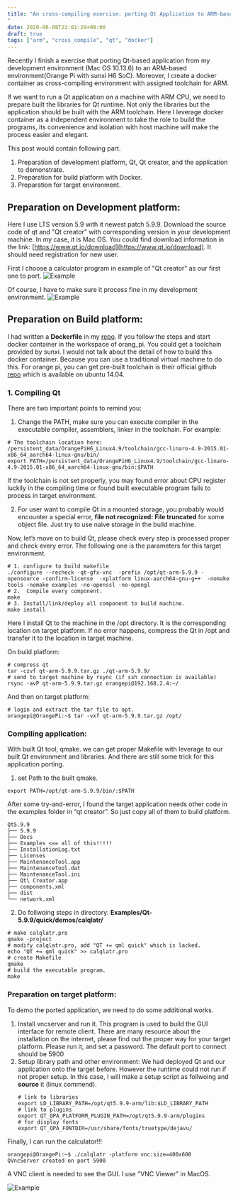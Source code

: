 ```yaml
---
title: "An cross-compiling exercise: porting Qt Application to ARM-base environment with docker environment.
"
date: 2020-06-08T22:01:29+08:00
draft: true
tags: ["arm", "cross_compile", "qt", "docker"]
---
```



Recently I finish a exercise  that porting Qt-based application from my development environment (Mac OS 10.13.6) to an ARM-based environment(Orange Pi with sunxi H6 SoC). Moreover, I create a docker container as cross-compiling environment with assigned toolchain for ARM.

If we want to run a Qt application on a machine with ARM CPU, we need to prepare built the libraries for Qt runtime. Not only the libraries but the application should be built with the ARM toolchain. Here I leverage docker container as a independent environment to take the role to build the programs, its convenience and isolation with host machine will make the process easier and elegant.

This post would contain following part.


1. Preparation of development platform, Qt, Qt creator, and the application to demonstrate.
2. Preparation for build platform with Docker.
3. Preparation for target environment.



## Preparation on Development platform:

Here I use LTS version 5.9 with it newest patch 5.9.9. Download the source code of qt and "Qt creator" with corresponding version in your development machine. In my case, it is Mac OS. You could find download information in the link: [https://www.qt.io/download](https://www.qt.io/download). It should need registration for new user.

First I choose a calculator program in example of "Qt creator" as our first one to port.
![Example](/learning/devops/cross_compilation/porting_app/qt_creator1.png)

Of course, I have to make sure it process fine in my development environment.
![Example](/learning/devops/cross_compilation/porting_app/qt_creator2.png)


## Preparation on Build platform:

I had written a __Dockerfile__ in my [repo](https://github.com/bladesu/cross_compilation_vscode_dev/). If you follow the steps and start docker container in the workspace of orang_pi. You could get a toolchain provided by sunxi. I would not talk about the detail of how to build this docker container. Because you can use a traditional virtual machine to do this. For orange pi, you can get pre-built toolchain is their official github [repo](https://github.com/orangepi-xunlong/toolchain) which is available on ubuntu 14.04.


### 1. Compiling Qt
There are two important points to remind you:

  1. Change the PATH, make sure you can execute compiler in the executable compiler, assemblers, linker in the toolchain. For example:

```shell
# The toolchain location here: /persistent_data/OrangePiH6_Linux4.9/toolchain/gcc-linaro-4.9-2015.01-x86_64_aarch64-linux-gnu/bin/
export PATH=/persistent_data/OrangePiH6_Linux4.9/toolchain/gcc-linaro-4.9-2015.01-x86_64_aarch64-linux-gnu/bin:$PATH
```

  If the toolchain is not set properly, you may found error about CPU register luckily in the compiling time or found built executable program fails to process in target environment.

  2. For user want to compile Qt in a mounted storage, you probably would encounter a special error, __file not recognized: File truncated__ for some object file. Just try to use naive storage in the build machine.

Now, let’s move on to build Qt, please check every step is processed proper and check every error. The following one is the parameters for this target environment.

```shell
# 1. configure to build makefile
./configure --recheck -qt-gfx-vnc  -prefix /opt/qt-arm-5.9.9 -opensource -confirm-license  -xplatform linux-aarch64-gnu-g++  -nomake tools -nomake examples -no-openssl -no-opengl
# 2.  Compile every component.
make
# 3. Install/link/deploy all component to build machine.
make install
```
Here I install Qt to the machine in the /opt directory. It is the corresponding location on target platform. If no error happens, compress the Qt in /opt and transfer it to the location in target machine.

On build platform:
```shell
# compress qt
tar -czvf qt-arm-5.9.9.tar.gz ./qt-arm-5.9.9/
# send to target machine by rsync (if ssh connection is available)
rsync -avP qt-arm-5.9.9.tar.gz orangepi@192.168.2.4:~/ 
```
And then on target platform:
```shell
# login and extract the tar file to opt.
orangepi@OrangePi:~$ tar -vxf qt-arm-5.9.9.tar.gz /opt/
```

### Compiling application:
With built Qt tool, qmake. we can get proper Makefile with leverage to our built Qt environment and libraries. And there are still some trick for this application porting.

1. set Path to the built qmake.
```shell
export PATH=/opt/qt-arm-5.9.9/bin/:$PATH
```

After some try-and-error, I found the target application needs other code in the examples folder in “qt creator”. So just copy all of them to build platform.
```shell
Qt5.9.9
├── 5.9.9
├── Docs
├── Examples <== all of this!!!!!
├── InstallationLog.txt
├── Licenses
├── MaintenanceTool.app
├── MaintenanceTool.dat
├── MaintenanceTool.ini
├── Qt\ Creator.app
├── components.xml
├── dist
└── network.xml
```
2. Do follwoing steps in directory: __Examples/Qt-5.9.9/quick/demos/calqlatr/__ 
```shell
# make calqlatr.pro
qmake -project
# modify calqlatr.pro, add "QT += qml quick" which is lacked.
echo "QT += qml quick" >> calqlatr.pro
# create Makefile
qmake
# build the executable program.
make
```

### Preparation on target platform: 

To demo the ported application, we need to do some additional works.
1. Install vncserver and run it.
    This program is used to build the GUI interface for remote client. There are many resource about the installation on the internet, please find out the proper way for your target platform. Please run it, and set a password. The default port to connect should be 5900
2. Setup library path and other environment:
    We had deployed Qt and our application onto the target before. However the runtime could not run if not proper setup. In this case, I will make a setup script as follwoing and __source__ it (linux commend).
    ```shell
    # link to libraries
    export LD_LIBRARY_PATH=/opt/qt5.9.9-arm/lib:$LD_LIBRARY_PATH
    # link to plugins
    export QT_QPA_PLATFORM_PLUGIN_PATH=/opt/qt5.9.9-arm/plugins
    # for display fonts
    export QT_QPA_FONTDIR=/usr/share/fonts/truetype/dejavu/
    ```

Finally, I can run the calculator!!!

```shell
orangepi@OrangePi:~$ ./calqlatr -platform vnc:size=400x600
QVncServer created on port 5900
```
A VNC client is needed to see the GUI. I use "VNC Viewer" in MacOS.

![Example](/learning/devops/cross_compilation/porting_app/calqlatr_vnc.png)

